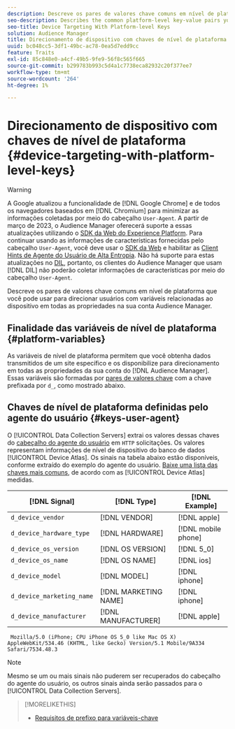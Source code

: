 ```yaml
---
description: Descreve os pares de valores chave comuns em nível de plataforma que você pode usar para direcionar usuários com variáveis relacionadas ao dispositivo em todas as propriedades na sua conta Audience Manager.
seo-description: Describes the common platform-level key-value pairs you can use to target users with device-related variables across all properties in your Audience Manager account.
seo-title: Device Targeting With Platform-level Keys
solution: Audience Manager
title: Direcionamento de dispositivo com chaves de nível de plataforma
uuid: bc048cc5-3df1-49bc-ac78-0ea5d7edd9cc
feature: Traits
exl-id: 85c848e0-a4cf-49b5-9fe9-56f8c565f665
source-git-commit: b299783b993c5d4a1c7738eca82932c20f377ee7
workflow-type: tm+mt
source-wordcount: '264'
ht-degree: 1%

---
```


# Direcionamento de dispositivo com chaves de nível de plataforma {#device-targeting-with-platform-level-keys}

>[!WARNING]
>
>A Google atualizou a funcionalidade de [!DNL Google Chrome] e de todos os navegadores baseados em [!DNL Chromium] para minimizar as informações coletadas por meio do cabeçalho `User-Agent`.
>A partir de março de 2023, o Audience Manager oferecerá suporte a essas atualizações utilizando o [SDK da Web do Experience Platform](https://experienceleague.adobe.com/docs/experience-platform/edge/home.html?lang=pt-BR). Para continuar usando as informações de características fornecidas pelo cabeçalho `User-Agent`, você deve usar o [SDK da Web](https://experienceleague.adobe.com/docs/experience-platform/edge/home.html?lang=pt-BR) e habilitar as [Client Hints de Agente do Usuário de Alta Entropia](https://experienceleague.adobe.com/docs/experience-platform/edge/fundamentals/user-agent-client-hints.html?lang=pt-BR).
>Não há suporte para estas atualizações no [DIL](../../../using/dil/dil-overview.md), portanto, os clientes do Audience Manager que usam [!DNL DIL] não poderão coletar informações de características por meio do cabeçalho `User-Agent`.

Descreve os pares de valores chave comuns em nível de plataforma que você pode usar para direcionar usuários com variáveis relacionadas ao dispositivo em todas as propriedades na sua conta Audience Manager.

## Finalidade das variáveis de nível de plataforma {#platform-variables}

<!-- c_tb_device_targeting.xml -->

As variáveis de nível de plataforma permitem que você obtenha dados transmitidos de um site específico e os disponibilize para direcionamento em todas as propriedades da sua conta do [!DNL Audience Manager]. Essas variáveis são formadas por [pares de valores chave](../../reference/key-value-pairs-explained.md) com a chave prefixada por `d_`, como mostrado abaixo.

## Chaves de nível de plataforma definidas pelo agente do usuário {#keys-user-agent}

O [!UICONTROL Data Collection Servers] extrai os valores dessas chaves do [cabeçalho do agente do usuário](https://www.w3.org/Protocols/rfc2616/rfc2616-sec14.html#sec14.43) em `HTTP` solicitações. Os valores representam informações de nível de dispositivo do banco de dados [!UICONTROL Device Atlas]. Os sinais na tabela abaixo estão disponíveis, conforme extraído do exemplo do agente do usuário. [Baixe uma lista das chaves mais comuns](assets/device_keys.csv), de acordo com as [!UICONTROL Device Atlas] medidas.

| [!DNL Signal] | [!DNL Type] | [!DNL Example] |
|---|---|---|
| `d_device_vendor` | [!DNL VENDOR] | [!DNL apple] |
| `d_device_hardware_type` | [!DNL HARDWARE] | [!DNL mobile phone] |
| `d_device_os_version` | [!DNL OS VERSION] | [!DNL 5_0] |
| `d_device_os_name` | [!DNL OS NAME] | [!DNL ios] |
| `d_device_model` | [!DNL MODEL] | [!DNL iphone] |
| `d_device_marketing_name` | [!DNL MARKETING NAME] | [!DNL iphone] |
| `d_device_manufacturer` | [!DNL MANUFACTURER] | [!DNL apple] |

```
 Mozilla/5.0 (iPhone; CPU iPhone OS 5_0 like Mac OS X) AppleWebKit/534.46 (KHTML, like Gecko) Version/5.1 Mobile/9A334 Safari/7534.48.3
```

>[!NOTE]
>
>Mesmo se um ou mais sinais não puderem ser recuperados do cabeçalho do agente do usuário, os outros sinais ainda serão passados para o [!UICONTROL Data Collection Servers].

>[!MORELIKETHIS]
>
>* [Requisitos de prefixo para variáveis-chave](../../features/traits/trait-variable-prefixes.md)
